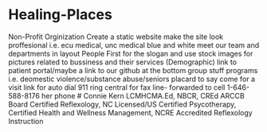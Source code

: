 # Healing-Places
Non-Profit Orginization
Create a static website
make the site look proffesional i.e. ecu medical, unc medical
blue and white 
meet our team and departments in layout
People First for the slogan and use stock images for pictures related to bussiness and their services (Demographic)
link to patient portal/maybe a link to our github at the bottom
group stuff programs i.e. deomestic violence/substance abuse/seniors
placard to say come for a visit
link for auto dial 911
ring central for fax line- forwarded to cell
1-646-588-8176 her phone #
Connie Kern LCMHCMA.Ed, NBCR, CREd
ARCCB Board Certified Reflexology, NC Licensed/US Certified Psycotherapy, Certified Health and Wellness Management, NCRE Accredited Reflexology Instruction
